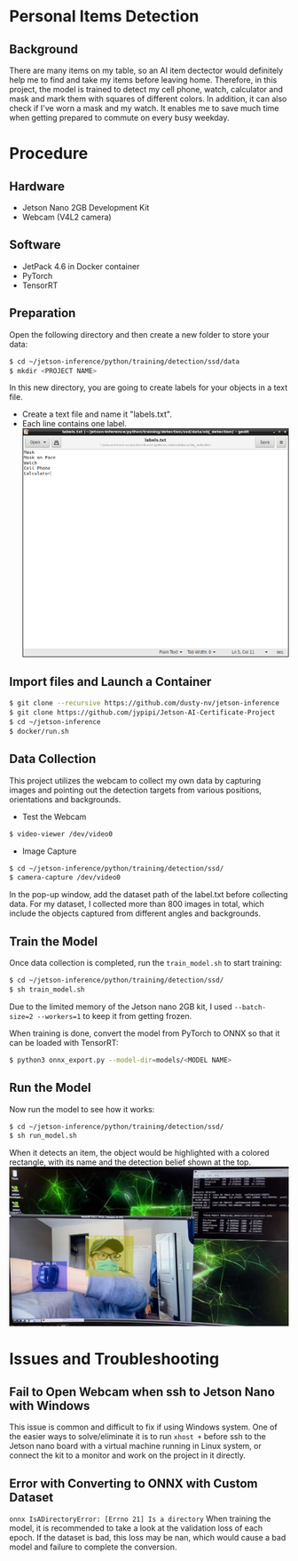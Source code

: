 # Personal Items Detection
## Background
There are many items on my table, so an AI item dectector would definitely help me to find and take my items before leaving home. Therefore, in this project, the model is trained to detect my cell phone, watch, calculator and mask and mark them with squares of different colors. In addition, it can also check if I've worn a mask and my watch. It enables me to save much time when getting prepared to commute on every busy weekday.

# Procedure
## Hardware
* Jetson Nano 2GB Development Kit
* Webcam (V4L2 camera)

## Software
* JetPack 4.6 in Docker container
* PyTorch
* TensorRT

## Preparation
Open the following directory and then create a new folder to store your data:
```bash
$ cd ~/jetson-inference/python/training/detection/ssd/data
$ mkdir <PROJECT NAME>
```
In this new directory, you are going to create labels for your objects in a text file.
* Create a text file and name it "labels.txt".
* Each line contains one label.
![image](https://github.com/jypipi/Jetson-AI-Certificate-Project/blob/main/Images/txt.png)

## Import files and Launch a Container
```bash
$ git clone --recursive https://github.com/dusty-nv/jetson-inference
$ git clone https://github.com/jypipi/Jetson-AI-Certificate-Project
$ cd ~/jetson-inference
$ docker/run.sh
```

## Data Collection
This project utilizes the webcam to collect my own data by capturing images and pointing out the detection targets from various positions, orientations and backgrounds.

* Test the Webcam
```bash
$ video-viewer /dev/video0
```

* Image Capture
```bash
$ cd ~/jetson-inference/python/training/detection/ssd/
$ camera-capture /dev/video0
```
In the pop-up window, add the dataset path of the label.txt before collecting data.
For my dataset, I collected more than 800 images in total, which include the objects captured from different angles and backgrounds.

## Train the Model
Once data collection is completed, run the `train_model.sh` to start training:
```bash
$ cd ~/jetson-inference/python/training/detection/ssd/
$ sh train_model.sh
```
Due to the limited memory of the Jetson nano 2GB kit, I used `--batch-size=2 --workers=1` to keep it from getting frozen.

When training is done, convert the model from PyTorch to ONNX so that it can be loaded with TensorRT:
```bash
$ python3 onnx_export.py --model-dir=models/<MODEL NAME>
```

## Run the Model
Now run the model to see how it works:
```bash
$ cd ~/jetson-inference/python/training/detection/ssd/
$ sh run_model.sh
```
When it detects an item, the object would be highlighted with a colored rectangle, with its name and the detection belief shown at the top.
![image](https://github.com/jypipi/Jetson-AI-Certificate-Project/blob/main/Images/Result.jpg)

# Issues and Troubleshooting
## Fail to Open Webcam when ssh to Jetson Nano with Windows
This issue is common and difficult to fix if using Windows system. One of the easier ways to solve/eliminate it is to run `xhost +` before ssh to the Jetson nano board with a virtual machine running in Linux system, or connect the kit to a monitor and work on the project in it directly.

## Error with Converting to ONNX with Custom Dataset
`onnx IsADirectoryError: [Errno 21] Is a directory`
When training the model, it is recommended to take a look at the validation loss of each epoch. If the dataset is bad, this loss may be nan, which would cause a bad model and failure to complete the conversion.
